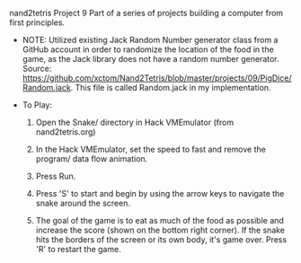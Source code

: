 nand2tetris Project 9
Part of a series of projects building a computer from first principles.

* NOTE: Utilized existing Jack Random Number generator class from a GitHub account in order to randomize the location of the food in the game, as the Jack library does not have a random number generator. Source: https://github.com/xctom/Nand2Tetris/blob/master/projects/09/PigDice/Random.jack. This file is called Random.jack in my implementation.

* To Play:

	1) Open the Snake/ directory in Hack VMEmulator (from nand2tetris.org)

	2) In the Hack VMEmulator, set the speed to fast and remove the program/ data flow animation.

	3) Press Run.

	4) Press 'S' to start and begin by using the arrow keys to navigate the snake around the screen.

	5) The goal of the game is to eat as much of the food as possible and increase the score (shown on the bottom right corner). If the snake hits the borders of the screen or its own body, it's game over. Press 'R' to restart the game.